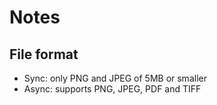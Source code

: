 # Notes

## File format
- Sync: only PNG and JPEG of 5MB or smaller
- Async: supports PNG, JPEG, PDF and TIFF